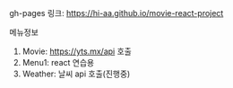 gh-pages 링크: https://hi-aa.github.io/movie-react-project

메뉴정보

1.  Movie: https://yts.mx/api 호출
2.  Menu1: react 연습용
3.  Weather: 날씨 api 호출(진행중)
